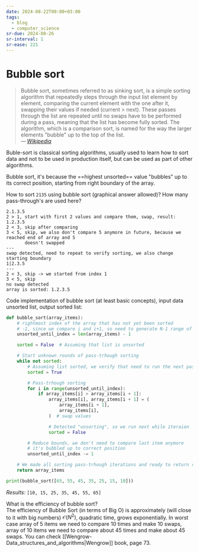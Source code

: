 ```yaml
---
date: 2024-08-22T00:00+03:00
tags:
  - blog
  - computer_science
sr-due: 2024-08-26
sr-interval: 1
sr-ease: 221
---
```


# Bubble sort

> Bubble sort, sometimes referred to as sinking sort, is a simple sorting
> algorithm that repeatedly steps through the input list element by element,
> comparing the current element with the one after it, swapping their values if
> needed (current > next). These passes through the list are repeated until no
> swaps have to be performed during a pass, meaning that the list has become
> fully sorted. The algorithm, which is a comparison sort, is named for the way
> the larger elements "bubble" up to the top of the list.\
> — <cite>[Wikipedia](https://en.wikipedia.org/wiki/Bubble_sort)</cite>

Buble-sort is classical sorting algorithms, usually used to learn how to sort
data and not to be used in production itself, but can be used as part of other
algorithms.

Bubble sort, it's because the ==highest unsorted== value "bubbles" up to its correct
position, starting from right boundary of the array. <!--SR:!2024-09-08,4,216-->

How to sort `2135` using bubble sort (graphical answer allowed)? How many pass-through's are used here?
<br class="f">
```
2.1.3.5
2 > 1, start with first 2 values and compare them, swap, result: 1.2.3.5
2 < 3, skip after comparing
3 < 5, skip, we also don't compare 5 anymore in future, because we reached end of array and 5
       doesn't swapped
---
swap detected, need to repeat to verify sorting, we also change starting boundary
1|2.3.5
---
2 < 3, skip -> we started from index 1
3 < 5, skip
no swap detected
array is sorted: 1.2.3.5
```
<!--SR:!2024-09-21,8,215-->

Code implementation of bubble sort (at least basic concepts), input data
unsorted list, output sorted list:
<br class="f">
```python
def bubble_sort(array_items):
    # rightmost index of the array that has not yet been sorted
    # -1, since we compare i and i+1, so need to generate N-1 range of indexes
    unsorted_until_index = len(array_items) - 1

    sorted = False  # Assuming that list is unsorted

    # Start unknown rounds of pass-trhough sorting
    while not sorted:
        # Assuming list sorted, we verify that need to run the next pass-trhough
        sorted = True

        # Pass-trhough sorting
        for i in range(unsorted_until_index):
            if array_items[i] > array_items[i + 1]:
                array_items[i], array_items[i + 1] = (
                    array_items[i + 1],
                    array_items[i],
                )  # swap values

                # Detected "unsorting", so we run next while iteraion
                sorted = False

        # Reduce bounds, we don't need to compare last item anymore
        # it's bubbled up to correct position
        unsorted_until_index -= 1

    # We made all sorting pass-trhough iterations and ready to return results
    return array_items

print(bubble_sort([65, 55, 45, 35, 25, 15, 10]))
```
*Results:* `[10, 15, 25, 35, 45, 55, 65]`

What is the efficiency of bubble sort?
<br class="f">
The efficiency of Bubble Sort (in terms of Big O) is approximately (will close
to it with big numbers) $\mathcal{O}(N^2)$, quadratic time, grows exponentially.
In worst case array of 5 items we need to compare 10 times and make 10 swaps,
array of 10 items we need to compare about 45 times and make about 45 swaps. You
can check [[Wengrow-Data_structures_and_algorithms|Wengrow]] book, page
73. <!--SR:!2024-09-27,22,250-->
